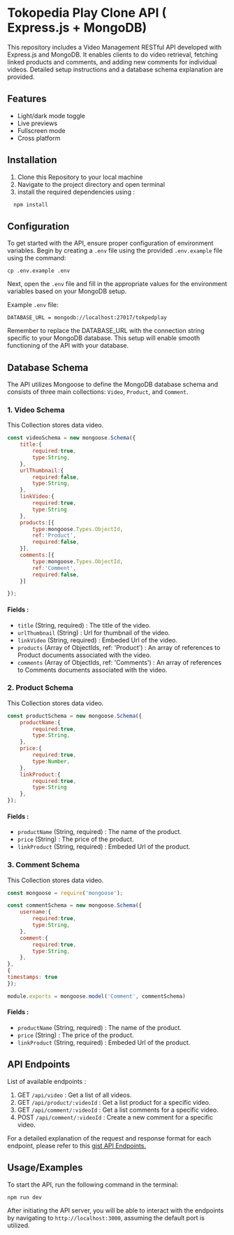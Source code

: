
# Tokopedia Play Clone API  ( Express.js + MongoDB)

This repository includes a Video Management RESTful API developed with Express.js and MongoDB. It enables clients to do video retrieval, fetching linked products and comments, and adding new comments for individual videos. Detailed setup instructions and a database schema explanation are provided.

## Features

- Light/dark mode toggle
- Live previews
- Fullscreen mode
- Cross platform


## Installation
1. Clone this Repository to your local machine
2. Navigate to the project directory and open terminal
3. install the required dependencies using : 

```bash
  npm install
```
    
## Configuration

To get started with the API, ensure proper configuration of environment variables. Begin by creating a `.env` file using the provided `.env.example` file using the command:

    cp .env.example .env
Next, open the `.env` file and fill in the appropriate values for the environment variables based on your MongoDB setup.

Example `.env` file:

    DATABASE_URL = mongodb://localhost:27017/tokpedplay
Remember to replace the DATABASE_URL with the connection string specific to your MongoDB database. This setup will enable smooth functioning of the API with your database.

## Database Schema

The API utilizes Mongoose to define the MongoDB database schema and consists of three main collections: `Video`, `Product`, and `Comment`.

### 1. Video Schema
This Collection stores data video.

```javascript video.js
const videoSchema = new mongoose.Schema({
    title:{
        required:true,
        type:String,
    },
    urlThumbnail:{
        required:false,
        type:String,
    },
    linkVideo:{
        required:true,
        type:String
    },
    products:[{
        type:mongoose.Types.ObjectId,
        ref:'Product',
        required:false,
    }],
    comments:[{
        type:mongoose.Types.ObjectId,
        ref:'Comment',
        required:false,
    }]

});
```
#### Fields :
- `title` (String, required) : The title of the video.
- `urlThumbnail` (String) : Url for thumbnail of the video. 
- `linkVideo` (String, required) : Embeded Url of the video.
- `products` (Array of ObjectIds, ref: 'Product') :  An array of references to Product documents associated with the video.
- `comments` (Array of ObjectIds, ref: 'Comments') :  An array of references to Comments documents associated with the video.

### 2. Product Schema
This Collection stores data video.

```javascript product.js
const productSchema = new mongoose.Schema({
    productName:{
        required:true,
        type:String,
    },
    price:{
        required:true,
        type:Number,
    },
    linkProduct:{
        required:true,
        type:String
    },
});
```
#### Fields :
- `productName` (String, required) : The name of the product.
- `price` (String) : The price of the product.
- `linkProduct` (String, required) : Embeded Url of the product.

### 3. Comment Schema
This Collection stores data video.

```javascript comment.js
const mongoose = require('mongoose');

const commentSchema = new mongoose.Schema({
    username:{
        required:true,
        type:String,
    },
    comment:{
        required:true,
        type:String,
    },
},
{ 
timestamps: true 
});

module.exports = mongoose.model('Comment', commentSchema)
```
#### Fields :
- `productName` (String, required) : The name of the product.
- `price` (String) : The price of the product.
- `linkProduct` (String, required) : Embeded Url of the product.
## API Endpoints
List of available endpoints : 
1. GET `/api/video` : Get a list of all videos.
2. GET `/api/product/:videoId` : Get a list product for a specific video.
3. GET `/api/comment/:videoId` : Get a list comments for a specific video.
4. POST `/api/comment/:videoId` : Create a new comment for a specific video.

For a detailed explanation of the request and response format for each endpoint, please refer to this [gist API Endpoints.](https://gist.github.com/nasrulazis/f08b1b1ca2c534b5acb6fb9ea9352ef8)
## Usage/Examples
To start the API, run the following command in the terminal:
```javascript
npm run dev
```
After initiating the API server, you will be able to interact with the endpoints by navigating to `http://localhost:3000`, assuming the default port is utilized. 

